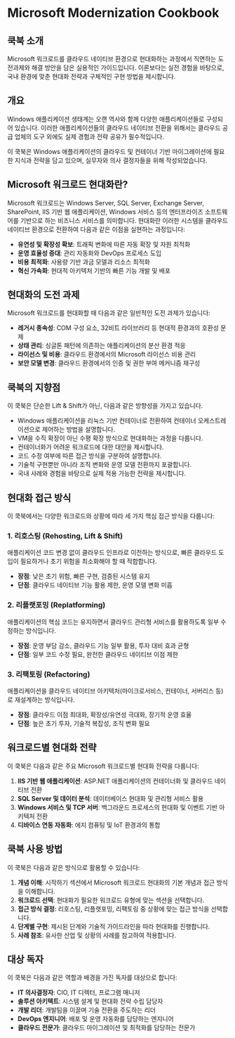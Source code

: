 # Microsoft Modernization Cookbook

## 쿡북 소개

Microsoft 워크로드를 클라우드 네이티브 환경으로 현대화하는 과정에서 직면하는 도전과제와 해결 방안을 담은 실용적인 가이드입니다. 이론보다는 실전 경험을 바탕으로, 국내 환경에 맞춘 현대화 전략과 구체적인 구현 방법을 제시합니다.

## 개요

Windows 애플리케이션 생태계는 오랜 역사와 함께 다양한 애플리케이션들로 구성되어 있습니다. 이러한 애플리케이션들의 클라우드 네이티브 전환을 위해서는 클라우드 공급 업체의 도구 외에도 실제 경험과 전략 공유가 필수적입니다.

이 쿡북은 Windows 애플리케이션의 클라우드 및 컨테이너 기반 마이그레이션에 필요한 지식과 전략을 담고 있으며, 실무자와 의사 결정자들을 위해 작성되었습니다.

## Microsoft 워크로드 현대화란?

Microsoft 워크로드는 Windows Server, SQL Server, Exchange Server, SharePoint, IIS 기반 웹 애플리케이션, Windows 서비스 등의 엔터프라이즈 소프트웨어를 기반으로 하는 비즈니스 서비스를 의미합니다. 현대화란 이러한 시스템을 클라우드 네이티브 환경으로 전환하여 다음과 같은 이점을 실현하는 과정입니다:

- **유연성 및 확장성 확보**: 트래픽 변화에 따른 자동 확장 및 자원 최적화
- **운영 효율성 증대**: 관리 자동화와 DevOps 프로세스 도입
- **비용 최적화**: 사용량 기반 과금 모델과 리소스 최적화
- **혁신 가속화**: 현대적 아키텍처 기반의 빠른 기능 개발 및 배포

## 현대화의 도전 과제

Microsoft 워크로드를 현대화할 때 다음과 같은 일반적인 도전 과제가 있습니다:

- **레거시 종속성**: COM 구성 요소, 32비트 라이브러리 등 현대적 환경과의 호환성 문제
- **상태 관리**: 싱글톤 패턴에 의존하는 애플리케이션의 분산 환경 적응
- **라이선스 및 비용**: 클라우드 환경에서의 Microsoft 라이선스 비용 관리
- **보안 모델 변경**: 클라우드 환경에서의 인증 및 권한 부여 메커니즘 재구성

## 쿡북의 지향점

이 쿡북은 단순한 Lift & Shift가 아닌, 다음과 같은 방향성을 가지고 있습니다.

- Windows 애플리케이션을 리눅스 기반 컨테이너로 전환하여 컨테이너 오케스트레이션으로 제어하는 방법을 설명합니다.
- VM을 수직 확장이 아닌 수평 확장 방식으로 현대화하는 과정을 다룹니다.
- 컨테이너화가 어려운 워크로드에 대한 대안을 제시합니다.
- 코드 수정 여부에 따른 접근 방식을 구분하여 설명합니다.
- 기술적 구현뿐만 아니라 조직 변화와 운영 모델 전환까지 포괄합니다.
- 국내 사례와 경험을 바탕으로 실제 적용 가능한 전략을 제시합니다.

## 현대화 접근 방식

이 쿡북에서는 다양한 워크로드와 상황에 따라 세 가지 핵심 접근 방식을 다룹니다:

### 1. 리호스팅 (Rehosting, Lift & Shift)

애플리케이션 코드 변경 없이 클라우드 인프라로 이전하는 방식으로, 빠른 클라우드 도입이 필요하거나 초기 위험을 최소화해야 할 때 적합합니다.

- **장점**: 낮은 초기 위험, 빠른 구현, 검증된 시스템 유지
- **단점**: 클라우드 네이티브 기능 활용 제한, 운영 모델 변화 미흡

### 2. 리플랫포밍 (Replatforming)

애플리케이션의 핵심 코드는 유지하면서 클라우드 관리형 서비스를 활용하도록 일부 수정하는 방식입니다.

- **장점**: 운영 부담 감소, 클라우드 기능 일부 활용, 투자 대비 효과 균형
- **단점**: 일부 코드 수정 필요, 완전한 클라우드 네이티브 이점 제한

### 3. 리팩토링 (Refactoring)

애플리케이션을 클라우드 네이티브 아키텍처(마이크로서비스, 컨테이너, 서버리스 등)로 재설계하는 방식입니다.

- **장점**: 클라우드 이점 최대화, 확장성/유연성 극대화, 장기적 운영 효율
- **단점**: 높은 초기 투자, 기술적 복잡성, 조직 변화 필요

## 워크로드별 현대화 전략

이 쿡북은 다음과 같은 주요 Microsoft 워크로드별 현대화 전략을 다룹니다:

1. **IIS 기반 웹 애플리케이션**: ASP.NET 애플리케이션의 컨테이너화 및 클라우드 네이티브 전환
2. **SQL Server 및 데이터 분석**: 데이터베이스 현대화 및 관리형 서비스 활용
3. **Windows 서비스 및 TCP 서버**: 백그라운드 프로세스의 현대화 및 이벤트 기반 아키텍처 전환
4. **디바이스 연동 자동화**: 에지 컴퓨팅 및 IoT 환경과의 통합

## 쿡북 사용 방법

이 쿡북은 다음과 같은 방식으로 활용할 수 있습니다:

1. **개념 이해**: 시작하기 섹션에서 Microsoft 워크로드 현대화의 기본 개념과 접근 방식을 이해합니다.
2. **워크로드 선택**: 현대화가 필요한 워크로드 유형에 맞는 섹션을 선택합니다.
3. **접근 방식 결정**: 리호스팅, 리플랫포밍, 리팩토링 중 상황에 맞는 접근 방식을 선택합니다.
4. **단계별 구현**: 제시된 단계와 기술적 가이드라인을 따라 현대화를 진행합니다.
5. **사례 참조**: 유사한 산업 및 상황의 사례를 참고하여 적용합니다.

## 대상 독자

이 쿡북은 다음과 같은 역할과 배경을 가진 독자를 대상으로 합니다:

- **IT 의사결정자**: CIO, IT 디렉터, 프로그램 매니저
- **솔루션 아키텍트**: 시스템 설계 및 현대화 전략 수립 담당자
- **개발 리더**: 개발팀을 이끌며 기술 전환을 주도하는 리더
- **DevOps 엔지니어**: 배포 및 운영 자동화를 담당하는 엔지니어
- **클라우드 전문가**: 클라우드 마이그레이션 및 최적화를 담당하는 전문가
